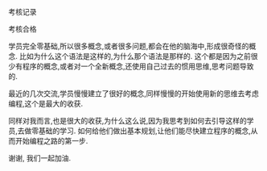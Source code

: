 考核记录

考核合格

学员完全零基础,所以很多概念,或者很多问题,都会在他的脑海中,形成很奇怪的概念. 比如为什么这个语法是这样的,为什么那个语法是那样的.
这个都是因为之前很少有程序的概念,或者对一个全新概念,还使用自己过去的惯用思维,思考问题导致的.

最近的几次交流,学员慢慢建立了很好的概念,同样慢慢的开始使用新的思维去考虑编程,这个是最大的收获.

同样对我而言,也是很大的收获,为什么这么说,因为我思考到如何去引导这样的学员,去做零基础的学习. 如何给他们做出基本规划,让他们能尽快建立程序的概念,从而开始编程之路的第一步.

谢谢, 我们一起加油.
